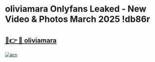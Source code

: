 # oliviamara Onlyfans Leaked - New Video & Photos March 2025 !db86r

# <h2><a href="https://qabhoy.iuczelnia.edu.pl?title=oliviamara&ref=db86r">🔗👉 🔴 oliviamara</a></h2>

[![acn](https://github.com/user-attachments/assets/0f9c940e-d8b0-45ae-aac7-cd30a18b3e1c)](https://qabhoy.iuczelnia.edu.pl?title=oliviamara&ref=db86r)

